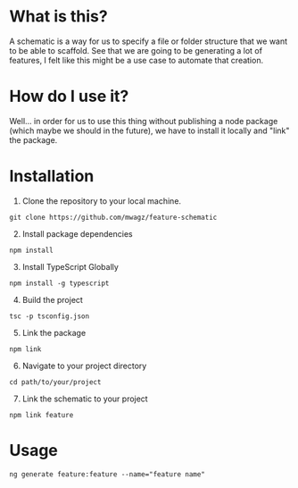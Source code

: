 # What is this?
A schematic is a way for us to specify a file or folder structure that we want to be able to scaffold. See that we are
going to be generating a lot of features, I felt like this might be a use case to automate that creation.

# How do I use it?
Well... in order for us to use this thing without publishing a node package (which maybe we should in the future), we
have to install it locally and "link" the package.

# Installation
1. Clone the repository to your local machine.
```
git clone https://github.com/mwagz/feature-schematic
```

2. Install package dependencies
```
npm install
```

3. Install TypeScript Globally
```
npm install -g typescript
```

4. Build the project
```
tsc -p tsconfig.json
```

5. Link the package
```
npm link
```

6. Navigate to your project directory
```
cd path/to/your/project
```

7. Link the schematic to your project
```
npm link feature
```

# Usage
```
ng generate feature:feature --name="feature name"
```
